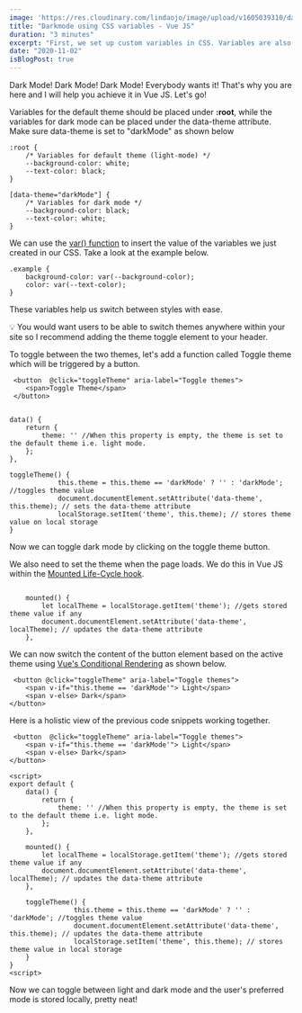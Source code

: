 ```yaml
---
image: 'https://res.cloudinary.com/lindaojo/image/upload/v1605039310/darkmode_varvyx.png'
title: "Darkmode using CSS variables - Vue JS"
duration: "3 minutes"
excerpt: "First, we set up custom variables in CSS. Variables are also available in SASS and LESS in a slightly different format. Variables for the default theme should be placed..."
date: "2020-11-02"
isBlogPost: true
---
```

Dark Mode! Dark Mode! Dark Mode! Everybody wants it! That's why you are here and I will help you achieve it in Vue JS. Let's go!

Variables for the default theme should be placed under <strong class=code-word>:root</strong>, while the variables for dark mode can be placed under the data-theme attribute. Make sure data-theme is set to "darkMode" as shown below

```css{codeTitle: "main.css"}
:root {
    /* Variables for default theme (light-mode) */
    --background-color: white;
    --text-color: black;  
}

[data-theme="darkMode"] {
    /* Variables for dark mode */
    --background-color: black;
    --text-color: white;   
}
```
We can use the <a class="link" href="https://www.w3schools.com/css/css3_variables.asp" target="_blank">var() function</a> to insert the value of the variables we just created in our CSS. Take a look at the example below.

```css{codeTitle: "main.css"}
.example {
    background-color: var(--background-color);
    color: var(--text-color);
}
```
These variables help us switch between styles with ease.

💡 You would want users to be able to switch themes anywhere within your site so I recommend adding the theme <span class="code-word">toggle element</span> to your header.

To toggle between the two themes, let's add a function called <span class="code-word">Toggle theme</span> which will be triggered by a <span class="code-word">button</span>.

```ts{codeTitle: "header.vue"}
 <button  @click="toggleTheme" aria-label="Toggle themes">
    <span>Toggle Theme</span>  
 </button>


data() {
    return {
        theme: '' //When this property is empty, the theme is set to the default theme i.e. light mode.
    };
},

toggleTheme() {
            this.theme = this.theme == 'darkMode' ? '' : 'darkMode'; //toggles theme value
            document.documentElement.setAttribute('data-theme', this.theme); // sets the data-theme attribute
            localStorage.setItem('theme', this.theme); // stores theme value on local storage
}
```
Now we can toggle dark mode by clicking on the <span class="code-word">toggle theme button</span>.

We also need to set the theme when the page loads. We do this in Vue JS within the <a class="link" href="https://vuejs.org/v2/api/#mounted" target="_blank">Mounted Life-Cycle hook</a>.

```ts{codeTitle: "header.vue"}

    mounted() {
        let localTheme = localStorage.getItem('theme'); //gets stored theme value if any
        document.documentElement.setAttribute('data-theme', localTheme); // updates the data-theme attribute
    },
```

We can now switch the content of the <span class="code-word">button</span> element based on the active theme using <a href="https://vuejs.org/v2/guide/conditional.html" target="_blank"> Vue's Conditional Rendering</a> as shown below.

```html{codeTitle: "header.vue"}
 <button @click="toggleTheme" aria-label="Toggle themes">
    <span v-if="this.theme == 'darkMode'"> Light</span>
    <span v-else> Dark</span>     
</button>
```

Here is a holistic view of the previous code snippets working together.

```ts{codeTitle: "header.vue"}
 <button  @click="toggleTheme" aria-label="Toggle themes">
    <span v-if="this.theme == 'darkMode'"> Light</span>
    <span v-else> Dark</span>     
</button>

<script>
export default {
    data() {
        return {
            theme: '' //When this property is empty, the theme is set to the default theme i.e. light mode.
        };
    },

    mounted() {
        let localTheme = localStorage.getItem('theme'); //gets stored theme value if any
        document.documentElement.setAttribute('data-theme', localTheme); // updates the data-theme attribute
    },

    toggleTheme() {
                this.theme = this.theme == 'darkMode' ? '' : 'darkMode'; //toggles theme value
                document.documentElement.setAttribute('data-theme', this.theme); // updates the data-theme attribute
                localStorage.setItem('theme', this.theme); // stores theme value in local storage
    }
}
<script>
```

Now we can toggle between light and dark mode and the user's preferred mode is stored locally, pretty neat!
